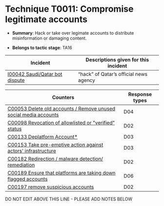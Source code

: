# Technique T0011: Compromise legitimate accounts

* **Summary**: Hack or take over legimate accounts to distribute misinformation or damaging content.

* **Belongs to tactic stage**: TA16


| Incident | Descriptions given for this incident |
| -------- | -------------------- |
| [I00042 Saudi/Qatar bot dispute](../../generated_pages/incidents/I00042.md) | “hack” of Qatar’s official news agency |



| Counters | Response types |
| -------- | -------------- |
| [C00053 Delete old accounts / Remove unused social media accounts](../../generated_pages/counters/C00053.md) | D04 |
| [C00098 Revocation of allowlisted or "verified" status](../../generated_pages/counters/C00098.md) | D02 |
| [C00133 Deplatform Account*](../../generated_pages/counters/C00133.md) | D03 |
| [C00153 Take pre-emptive action against actors' infrastructure](../../generated_pages/counters/C00153.md) | D03 |
| [C00182 Redirection / malware detection/ remediation](../../generated_pages/counters/C00182.md) | D02 |
| [C00189 Ensure that platforms are taking down flagged accounts](../../generated_pages/counters/C00189.md) | D06 |
| [C00197 remove suspicious accounts](../../generated_pages/counters/C00197.md) | D02 |


DO NOT EDIT ABOVE THIS LINE - PLEASE ADD NOTES BELOW